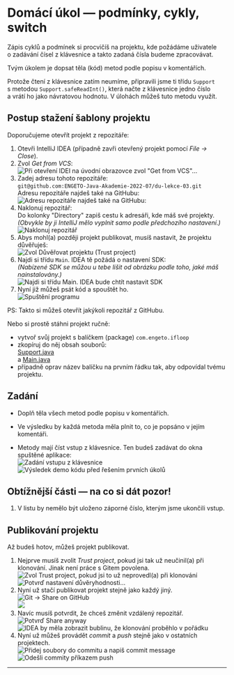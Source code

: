 # Domácí úkol &mdash; podmínky, cykly, switch

Zápis cyklů a&nbsp;podmínek si procvičíš na projektu, kde požádáme uživatele o&nbsp;zadávání čísel z&nbsp;klávesnice a&nbsp;takto zadaná čísla budeme zpracovávat.

Tvým úkolem je dopsat těla (kód) metod podle popisu v&nbsp;komentářích.

Protože čtení z&nbsp;klávesnice zatím neumíme, připravili jsme ti třídu `Support` s&nbsp;metodou `Support.safeReadInt()`, která načte z&nbsp;klávesnice jedno číslo a&nbsp;vrátí ho jako návratovou hodnotu. V&nbsp;úlohách můžeš tuto metodu využít.


## Postup stažení šablony projektu

Doporučujeme otevřít projekt z&nbsp;repozitáře:
1. Otevři IntelliJ IDEA (případně zavři otevřený projekt pomocí _File &rarr; Close_).
2. Zvol _Get from VCS_:  
    ![Při otevření IDEI na úvodní obrazovce zvol "Get from VCS"...](img/git_open-repo_02_get-from-vcs.png)
3. Zadej adresu tohoto repozitáře:<br />`git@github.com:ENGETO-Java-Akademie-2022-07/du-lekce-03.git`<br />
    Adresu repozitáře najdeš také na GitHubu:  
    ![Adresu repozitáře najdeš také na GitHubu:](img/git_open-repo_01_get-link.png)  
4. Naklonuj repozitář:  
    Do kolonky "Directory" zapiš cestu k&nbsp;adresáři, kde máš své projekty.  
    _(Obvykle by ji IntelliJ mělo vyplnit samo podle předchozího nastavení.)_  
    ![Naklonuj repozitář](img/git_open-repo_03_clone-repo.png)
5. Abys mohl(a) později projekt publikovat, musíš nastavit, že projektu důvěřuješ:  
   ![Zvol _Důvěřovat projektu_ (_Trust project_)](img/git-idea_02-clone_040-trust.png)
5. Najdi si třídu `Main`. IDEA tě požádá o nastavení SDK:  
    _(Nabízené SDK se můžou u tebe lišit od obrázku podle toho, jaké máš nainstalovány.)_  
    ![Najdi si třídu `Main`. IDEA bude chtít nastavit SDK](img/git_open-repo_04_main-and-sdk.png)
6. Nyní již můžeš psát kód a spouštět ho.  
    ![Spuštění programu](img/git_open-repo_05_run.png)

PS: Takto si můžeš otevřít jakýkoli repozitář z&nbsp;GitHubu.

Nebo si prostě stáhni projekt ručně: 
- vytvoř svůj projekt s&nbsp;balíčkem (package) `com.engeto.ifloop`
- zkopíruj do něj obsah souborů:<br />
[Support.java](src/com/engeto/ifloop/Support.java)
<br />a&nbsp;[Main.java](src/com/engeto/ifloop/Main.java)
- případně oprav název balíčku na prvním řádku tak, aby odpovídal tvému projektu.

## Zadání

- Doplň těla všech metod podle popisu v&nbsp;komentářích.

- Ve výsledku by každá metoda měla plnit to, co je popsáno v&nbsp;jejím komentáři.

- Metody mají číst vstup z&nbsp;klávesnice. Ten budeš zadávat do okna spuštěné aplikace:<br />
        ![Zadání vstupu z&nbsp;klávesnice](img/git_open-repo_06_enter-keyboard.png)<br />
        ![Výsledek demo kódu před řešením prvních úkolů](img/git_open-repo_07_demo.png)

## Obtížnější části &mdash; na co si dát pozor!
1. V&nbsp;listu by nemělo být uloženo záporné číslo, kterým jsme ukončili vstup.


## Publikování projektu

Až budeš hotov, můžeš projekt publikovat.
1. Nejprve musíš zvolit _Trust project_, pokud jsi tak už neučinil(a) při klonování. Jinak není práce s&nbsp;Gitem povolena.
   ![Zvol _Trust project_, pokud jsi to už neprovedl(a) při klonování](img/git-idea_02-clone_045-trust-later.png)  
   ![Potvrď nastavení důvěryhodnosti...](img/git-idea_02-clone_047-trust-later-2.png)
2. Nyní už stačí publikovat projekt stejně jako každý jiný.  
   ![_Git &rarr; Share on GitHub_](img/git-idea_02-clone_060-publish.png)  
   ![](img/git-idea_02-clone_070-share.png)  
3. Navíc musíš potvrdit, že chceš změnit vzdálený repozitář.
   ![Potvrď _Share anyway_](img/git-idea_02-clone_070-share-anyway.png)
   ![IDEA by měla zobrazit bublinu, že klonování proběhlo v&nbsp;pořádku](img/git-idea_02-clone_080-success.png)
4. Nyní už můžeš provádět _commit_ a _push_ stejně jako v&nbsp;ostatních projektech.  
   ![Přidej soubory do commitu a napiš commit message](img/git-idea_01-new-prj_200-next-commit.png)  
   ![Odešli commity příkazem _push_](img/git-idea_01-new-prj_210-push.png)

---

